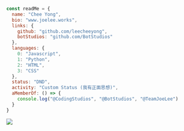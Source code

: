 ```js
const readMe = {
  name: "Chee Yong",
  bio: "www.joelee.works",
  links: {
    github: "github.com/leecheeyong",
    botStudios: "github.com/BotStudios"
  },
  languages: {
    0: "Javascript",
    1: "Python",
    2: "HTML",
    3: "CSS"
  },
  status: "DND",
  activity: "Custom Status (我有正面思想)",
  aMemberOf: () => {
    console.log("@CodingStudios", "@BotStudios", "@TeamJoeLee")
  }
}
```

![](https://komarev.com/ghpvc/?username=leecheeyong&color=orange)

